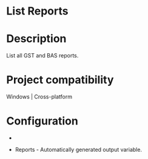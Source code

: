 ﻿# List Reports

# Description

List all GST and BAS reports.

# Project compatibility

Windows | Cross-platform

# Configuration

* 



* Reports - Automatically generated output variable.
